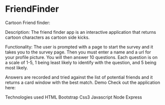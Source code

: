 # FriendFinder
Cartoon Friend finder:

Description:
The friend finder app is an interactive application that returns cartoon characters as cartoon side kicks.

Functionality:
The user is prompted with a page to start the survey and it takes you to the survey page.
Then you must enter a name and a url for your profile picture.
You will then answer 10 questions. Each question is on a scale of 1-5, 1 being least likely to identify with the question, and 5 being most likely.

Answers are recorded and tried against the list of potential friends and it returns a card window with the best match.
Demo
Check out the application here:

Technologies used
HTML
Bootstrap
Css3
Javascript
Node
Express
